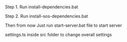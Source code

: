 Step 1. Run install-dependencies.bat 

Step 2. Run install-sos-dependencies.bat

Then from now Just run start-server.bat file to start server  

settings.ts inside src folder to change overall settings
